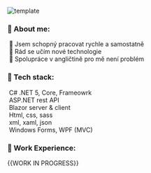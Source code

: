 ![template](https://user-images.githubusercontent.com/61688854/130102892-eaa439a3-4cd3-4921-80cf-7861d6cb29b8.png)

### 🔵 About me:


&nbsp;🔹 Jsem schopný pracovat rychle a samostatně \
&nbsp;🔹 Rád se učím nové technologie \
&nbsp;🔹 Spolupráce v angličtině pro mě není problém 

### 🔵 Tech stack:

&nbsp;C# .NET 5, Core, Frameowrk\
&nbsp;ASP.NET rest API\
&nbsp;Blazor server & client\
&nbsp;Html, css, sass\
&nbsp;xml, xaml, json\
&nbsp;Windows Forms, WPF (MVC)

### 🔵 Work Experience:
{{WORK IN PROGRESS}}
